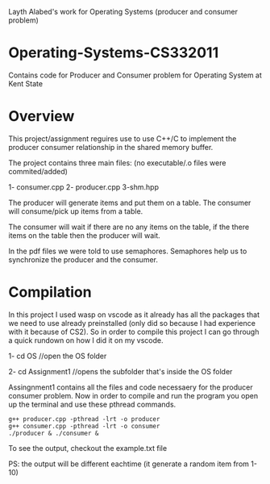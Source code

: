Layth Alabed's work for Operating Systems (producer and consumer problem)

# Operating-Systems-CS332011
Contains code for Producer and Consumer problem for Operating System at Kent State 

# Overview 
This project/assignment reguires use to use C++/C to implement the producer consumer relationship in the shared memory buffer.

The project contains three main files: (no executable/.o files were commited/added) 

1- consumer.cpp 2- producer.cpp 3-shm.hpp

The producer will generate items and put them on a table. The consumer will  consume/pick up items from a table. 

The consumer will wait if there are no any items on the table, if the there items on the table then the producer will wait. 

In the pdf files we were told to use semaphores. Semaphores help us to synchronize the producer and the consumer. 

# Compilation 

In this project I used wasp on vscode as it already has all the packages that we need to use already preinstalled (only did so because I had experience with it because of CS2). So in order to compile this project I can go through a quick rundown on how I did it on my vscode.

1- cd OS //open the OS folder 

2- cd Assignment1 //opens the subfolder that's inside the OS folder 

Assingnment1 contains all the files and code necessaery for the producer consumer problem. Now in order to compile and run the program you open up the terminal and use these pthread commands. 

```
g++ producer.cpp -pthread -lrt -o producer
g++ consumer.cpp -pthread -lrt -o consumer
./producer & ./consumer &
```

To see the output, checkout the example.txt file 

PS: the output will be different eachtime (it generate a random item from 1-10)



